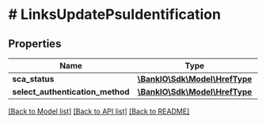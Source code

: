 # # LinksUpdatePsuIdentification

## Properties

Name | Type | Description | Notes
------------ | ------------- | ------------- | -------------
**sca_status** | [**\BankIO\Sdk\Model\HrefType**](HrefType.md) |  | [optional] 
**select_authentication_method** | [**\BankIO\Sdk\Model\HrefType**](HrefType.md) |  | [optional] 

[[Back to Model list]](../../README.md#documentation-for-models) [[Back to API list]](../../README.md#documentation-for-api-endpoints) [[Back to README]](../../README.md)


